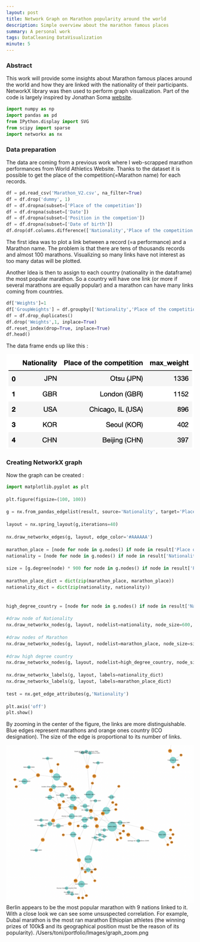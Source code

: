 ```yaml
---
layout: post
title: Network Graph on Marathon popularity around the world
description: Simple overview about the marathon famous places
summary: A personal work 
tags: DataCleaning DataVisualization
minute: 5
---
```


### Abstract

This work will provide some insights about Marathon famous places around the world and how they are linked with the nationality of their participants. NetworkX library was then used to perform graph visualization. Part of the code is largely inspired by Jonathan Soma <a href="https://jonathansoma.com/lede/algorithms-2017/classes/networks/networkx-graphs-from-source-target-dataframe/">website</a>.

```python
import numpy as np
import pandas as pd
from IPython.display import SVG
from scipy import sparse
import networkx as nx
```

### Data preparation
The data are coming from a previous work where I web-scrapped marathon performances from World Athletics Website.
Thanks to the dataset it is possible to get the place of the competition(=Marathon name) for each records.

```python
df = pd.read_csv('Marathon_V2.csv', na_filter=True)
df = df.drop('dummy', 1)
df = df.dropna(subset=['Place of the competition'])
df = df.dropna(subset=['Date'])
df = df.dropna(subset=['Position in the competion'])
df = df.dropna(subset=['Date of birth'])
df.drop(df.columns.difference(['Nationality','Place of the competition']), 1, inplace=True)
```

The first idea was to plot a link between a record (=a performance) and a Marathon name.
The problem is that there are tens of thousands records and almost 100 marathons. Visualizing so many links have not interest as too many datas will be plotted.

Another Idea is then to assign to each country (nationality in the dataframe) the most popular marathon. So a country will have one link (or more if several marathons are equally popular) and a marathon can have many links coming from countries.

```python
df['Weights']=1
df['GroupWeights'] = df.groupby(['Nationality','Place of the competition'])['Weights'].transform('sum')
df = df.drop_duplicates()
df.drop('Weights',1, inplace=True)
df.reset_index(drop=True, inplace=True)
df.head()
```

The data frame ends up like this :

![](/Images/dataframe.png)

### Creating NetworkX graph
Now the graph can be created :

```python
import matplotlib.pyplot as plt

plt.figure(figsize=(100, 100))

g = nx.from_pandas_edgelist(result, source='Nationality', target='Place of the competition')

layout = nx.spring_layout(g,iterations=40)

nx.draw_networkx_edges(g, layout, edge_color='#AAAAAA')

marathon_place = [node for node in g.nodes() if node in result['Place of the competition'].unique()]
nationality = [node for node in g.nodes() if node in result['Nationality'].unique()]

size = [g.degree(node) * 900 for node in g.nodes() if node in result['Place of the competition'].unique()]

marathon_place_dict = dict(zip(marathon_place, marathon_place))
nationality_dict = dict(zip(nationality, nationality))


high_degree_country = [node for node in g.nodes() if node in result['Nationality'].unique() and g.degree(node) > 1]

#draw node of Nationality
nx.draw_networkx_nodes(g, layout, nodelist=nationality, node_size=600, node_color='darkorange')

#draw nodes of Marathon
nx.draw_networkx_nodes(g, layout, nodelist=marathon_place, node_size=size, node_color='mediumturquoise')

#draw high degree country
nx.draw_networkx_nodes(g, layout, nodelist=high_degree_country, node_size=1200, node_color='darkorange')

nx.draw_networkx_labels(g, layout, labels=nationality_dict)
nx.draw_networkx_labels(g, layout, labels=marathon_place_dict)

test = nx.get_edge_attributes(g,'Nationality')

plt.axis('off')
plt.show()
```

By zooming in the center of the figure, the links are more distinguishable.
Blue edges represent marathons and orange ones country (ICO designation). The size of the edge is proportional to its number of links.

![](Images/graph_zoom.png)
Berlin appears to be the most popular marathon with 9 nations linked to it. With a close look we can see some unsuspected correlation. For example, Dubaï marathon is the most ran marathon Ethiopian athletes (the winning prizes of 100k$ and its geographical position must be the reason of its popularity).
/Users/toni/portfolio/Images/graph_zoom.png